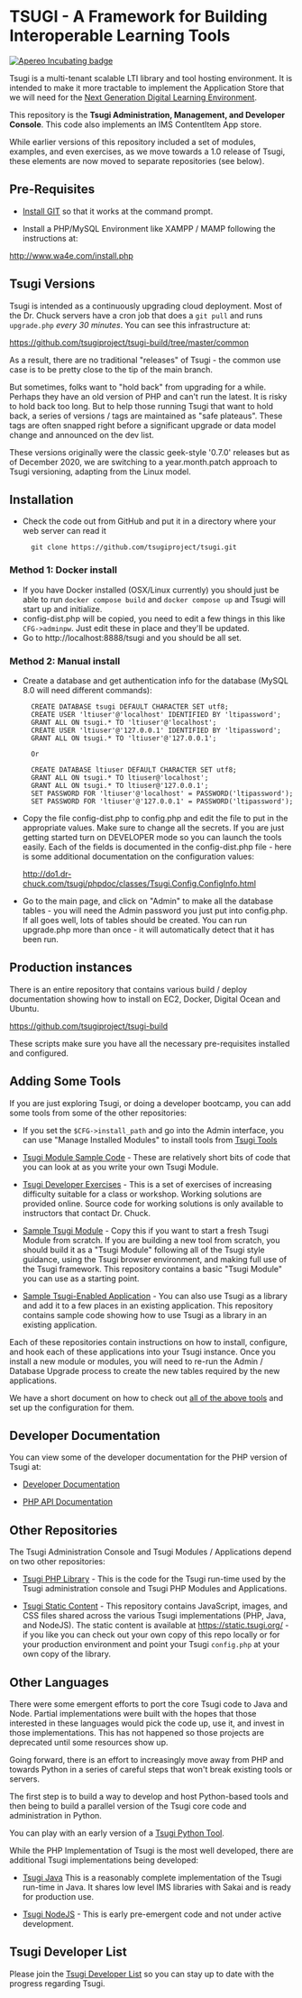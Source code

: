 # TSUGI - A Framework for Building Interoperable Learning Tools

[![Apereo Incubating badge](https://img.shields.io/badge/apereo-incubating-blue.svg?logo=data%3Aimage%2Fpng%3Bbase64%2CiVBORw0KGgoAAAANSUhEUgAAAA4AAAAOCAYAAAAfSC3RAAAABmJLR0QA%2FwD%2FAP%2BgvaeTAAAACXBIWXMAAAsTAAALEwEAmpwYAAAAB3RJTUUH4QUTEi0ybN9p9wAAAiVJREFUKM9lkstLlGEUxn%2Fv%2B31joou0GTFKyswkKrrYdaEQ4cZAy4VQUS2iqH%2BrdUSNYmK0EM3IkjaChnmZKR0dHS0vpN%2FMe97TIqfMDpzN4XkeDg8%2Fw45R1XNAu%2Fe%2BGTgAqLX2KzAQRVGytLR0jN2jqo9FZFRVvfded66KehH5oKr3dpueiMiK915FRBeXcjo9k9K5zLz%2B3Nz8EyAqX51zdwGMqp738NSonlxf36Cn7zX9b4eYX8gSBAE1Bw9wpLaW%2BL5KWluukYjH31tr71vv%2FU0LJ5xzdL3q5dmLJK7gON5wjEQizsTkFMmeXkbHxtHfD14WkbYQaFZVMzk1zfDHERrPnqGz4wZ1tYfJ5%2FPMLOYYW16ltrqKRDyOMcYATXa7PRayixSc4%2FKFRhrqjxKGIWVlZVQkqpg1pYyvR%2BTFF2s5FFprVVXBAAqq%2F7a9uPKd1NomeTX4HXfrvZ8D2F9dTSwWMjwywueJLxQKBdLfZunue0Mqt8qPyMHf0HRorR0ArtbX1Zkrly7yPNnN1EyafZUVZLJZxjNLlHc%2BIlOxly0RyktC770fDIGX3vuOMAxOt19vJQxD%2BgeHmE6liMVKuNPawlZ9DWu2hG8bW1Tuib0LgqCrCMBDEckWAVjKLetMOq2ZhQV1zulGVFAnohv5wrSq3tpNzwMR%2BSQi%2FyEnIl5Ehpxzt4t6s9McRdGpIChpM8Y3ATXbkKdEZDAIgqQxZrKo%2FQUk5F9Xr20TrQAAAABJRU5ErkJggg%3D%3D)](https://www.apereo.org/content/projects-currently-incubation)

Tsugi is a multi-tenant scalable LTI library and tool hosting environment.
It is intended to make it more tractable to implement the Application Store
that we will need for the [
Next Generation Digital Learning Environment](http://www.ngdle.org).

This repository is the **Tsugi Administration, Management, and Developer
Console**.  This code also implements an IMS ContentItem App store.

While earlier versions of this repository included a set of modules, examples,
and even exercises, as we move towards a 1.0 release of Tsugi, these elements
are now moved to separate repositories (see below).

## Pre-Requisites

* [Install GIT](https://www.tsugi.org/md/GITHUB.md) so that it works at the command prompt.

* Install a PHP/MySQL Environment like XAMPP / MAMP following the
instructions at:

http://www.wa4e.com/install.php

## Tsugi Versions

Tsugi is intended as a continuously upgrading cloud deployment.  Most of the Dr. Chuck
servers have a cron job that does a `git pull` and runs `upgrade.php` *every 30 minutes*.
You can see this infrastructure at:

https://github.com/tsugiproject/tsugi-build/tree/master/common

As a result, there are no traditional "releases" of Tsugi - the common use case is to
be pretty close to the tip of the main branch.

But sometimes, folks want to "hold back" from upgrading for a while.  Perhaps they have an old
version of PHP and can't run the latest.  It is risky to hold back too long.  But to help those
running Tsugi that want to hold back, a series of versions / tags are maintained as "safe
plateaus".  These tags are often snapped right before a significant upgrade or data model change
and announced on the dev list.

These versions originally were the classic geek-style '0.7.0' releases but as of
December 2020, we are switching to a year.month.patch approach to Tsugi versioning, adapting from
the Linux model.

## Installation

* Check the code out from GitHub and put it in a directory where
your web server can read it

        git clone https://github.com/tsugiproject/tsugi.git

### Method 1: Docker install

* If you have Docker installed (OSX/Linux currently) you should just be able to run `docker compose build` and `docker compose up` and Tsugi will start up and initialize.
* config-dist.php will be copied, you need to edit a few things in this like `CFG->adminpw`. Just edit these in place and they'll be updated.
* Go to http://localhost:8888/tsugi and you should be all set.

### Method 2: Manual install 
* Create a database and get authentication info for the database (MySQL 8.0
will need different commands):

        CREATE DATABASE tsugi DEFAULT CHARACTER SET utf8;
        CREATE USER 'ltiuser'@'localhost' IDENTIFIED BY 'ltipassword';
        GRANT ALL ON tsugi.* TO 'ltiuser'@'localhost';
        CREATE USER 'ltiuser'@'127.0.0.1' IDENTIFIED BY 'ltipassword';
        GRANT ALL ON tsugi.* TO 'ltiuser'@'127.0.0.1';

        Or

        CREATE DATABASE ltiuser DEFAULT CHARACTER SET utf8;
        GRANT ALL ON tsugi.* TO ltiuser@'localhost';
        GRANT ALL ON tsugi.* TO ltiuser@'127.0.0.1';
        SET PASSWORD FOR 'ltiuser'@'localhost' = PASSWORD('ltipassword');
        SET PASSWORD FOR 'ltiuser'@'127.0.0.1' = PASSWORD('ltipassword');

* Copy the file config-dist.php to config.php and edit the file
to put in the appropriate values.  Make sure to change all the secrets.
If you are just getting started turn on DEVELOPER mode so you can launch
the tools easily.  Each of the fields is documented in the config-dist.php
file - here is some additional documentation on the configuration values:

    http://do1.dr-chuck.com/tsugi/phpdoc/classes/Tsugi.Config.ConfigInfo.html

* Go to the main page, and click on "Admin" to make all the database
tables - you will need the Admin password you just put into config.php.
If all goes well, lots of tables should be created.  You can run upgrade.php
more than once - it will automatically detect that it has been run.

## Production instances

There is an entire repository that contains various build / deploy documentation
showing how to install on EC2, Docker, Digital Ocean and Ubuntu.

https://github.com/tsugiproject/tsugi-build

These scripts make sure you have all the necessary pre-requisites installed and
configured.

## Adding Some Tools

If you are just exploring Tsugi, or doing a developer bootcamp, you can add some tools
from some of the other repositories:

* If you set the `$CFG->install_path` and go into the Admin interface, you can
use "Manage Installed Modules" to install tools from [Tsugi Tools](https://github.com/tsugitools)

* [Tsugi Module Sample Code](https://github.com/tsugiproject/tsugi-php-samples) - These
are relatively short bits of code that you can look at as you write your
own Tsugi Module.

* [Tsugi Developer Exercises](https://github.com/tsugiproject/tsugi-php-exercises) - This
is a set of exercises of increasing difficulty suitable for a class or
workshop.  Working solutions are provided online.  Source code for working solutions
is only available to instructors that contact Dr. Chuck.

* [Sample Tsugi Module](https://github.com/tsugiproject/tsugi-php-module) - Copy
this if you want to start a fresh Tsugi Module from scratch.  If you are building
a new tool from scratch, you should build it as a "Tsugi Module" following all
of the Tsugi style guidance, using the Tsugi browser environment, and making
full use of the Tsugi framework. This repository contains a basic
"Tsugi Module" you can use as a starting point.

* [Sample Tsugi-Enabled Application](https://github.com/tsugiproject/tsugi-php-standalone) - You
can also use Tsugi as a library and add it to a few places in an existing application.
This repository contains sample code showing how to use Tsugi as a library in an existing
application.

Each of these repositories contain instructions on how to install, configure, and hook
each of these applications into your Tsugi instance.  Once you install a new module or
modules, you will need to re-run the Admin / Database Upgrade process to create
the new tables required by the new applications.

We have a short document on how to check out
[all of the above tools](docs/CHECKOUT_ALL.md)
and set up the configuration for them.

## Developer Documentation

You can view some of the developer documentation for the PHP version of Tsugi at:

* [Developer Documentation](docs/README.md)

* [PHP API Documentation](http://do1.dr-chuck.com/tsugi/phpdoc/)

## Other Repositories

The Tsugi Administration Console and Tsugi Modules / Applications depend on two other
repositories:

* [Tsugi PHP Library](https://github.com/tsugiproject/tsugi-php) - This is the code for the
Tsugi run-time used by the Tsugi administration console and Tsugi PHP Modules
and Applications.

* [Tsugi Static Content](https://github.com/tsugiproject/tsugi-static) - This repository contains
JavaScript, images, and CSS files shared across the various Tsugi implementations
(PHP, Java, and NodeJS).  The static content is available at
https://static.tsugi.org/ - if you like you can check out your own copy
of this repo locally or for your production environment and point your Tsugi `config.php`
at your own copy of the library.

## Other Languages

There were some emergent efforts to port the core Tsugi code to Java and Node.  Partial implementations
were built with the hopes that those interested in these languages would pick the code up, use it,
and invest in those implementations.  This has not happened so those projects are deprecated
until some resources show up.

Going forward, there is an effort to increasingly move away from PHP and towards Python in a series of careful
steps that won't break existing tools or servers.

The first step is to build a way to develop and host Python-based tools and then being to build a 
parallel version of the Tsugi core code and administration in Python.

You can play with an early version of a [Tsugi Python Tool](https://www.tsugi.org/django_sakai.txt).

While the PHP Implementation of Tsugi is the most well developed, there are additional
Tsugi implementations being developed:

* [Tsugi Java](https://github.com/tsugiproject/tsugi-java-servlet) This is a reasonably complete
implementation of the Tsugi run-time in Java.  It shares low level IMS libraries with
Sakai and is ready for production use.

* [Tsugi NodeJS](https://github.com/tsugiproject/tsugi-node-sample) - This is early
pre-emergent code and not under active development.

## Tsugi Developer List

Please join the
[Tsugi Developer List](https://groups.google.com/a/apereo.org/forum/#!forum/tsugi-dev)
so you can stay up to date with the progress regarding Tsugi.


